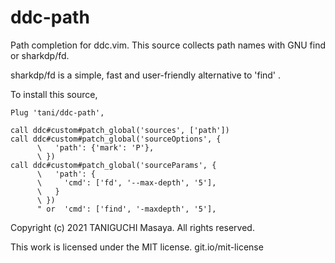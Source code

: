 # ddc-path

Path completion for ddc.vim.
This source collects path names with GNU find or sharkdp/fd.

sharkdp/fd is a simple, fast and user-friendly alternative to 'find' .

To install this source,

```vim
Plug 'tani/ddc-path',

call ddc#custom#patch_global('sources', ['path'])
call ddc#custom#patch_global('sourceOptions', {
      \   'path': {'mark': 'P'},
      \ })
call ddc#custom#patch_global('sourceParams', {
      \   'path': {
      \     'cmd': ['fd', '--max-depth', '5'],
      \   }
      \ })
      " or  'cmd': ['find', '-maxdepth', '5'],
```

Copyright (c) 2021 TANIGUCHI Masaya. All rights reserved.

This work is licensed under the MIT license.
git.io/mit-license
